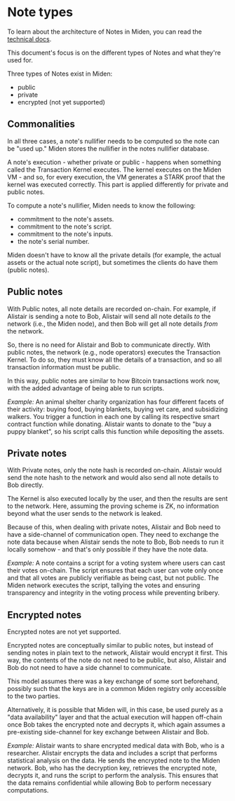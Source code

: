 # Note types

To learn about the architecture of Notes in Miden, you can read the
[technical docs](https://docs.polygon.technology/miden/miden-base/architecture/notes/).

This document's focus is on the different types of Notes and what they're used
for.

Three types of Notes exist in Miden:

- public
- private
- encrypted (not yet supported)

## Commonalities

In all three cases, a note's nullifier needs to be computed so the note can be
"used up." Miden stores the nullifier in the notes nullifier database.

A note's execution - whether private or public - happens when something called
the Transaction Kernel executes. The kernel executes on the Miden VM - and
so, for every execution, the VM generates a STARK proof that the kernel was executed
correctly. This part is applied differently for private and public notes.

To compute a note's nullifier, Miden needs to know the following:

- commitment to the note's assets.
- commitment to the note's script.
- commitment to the note's inputs.
- the note's serial number.

Miden doesn't have to know all the private details (for example, the actual
assets or the actual note script), but sometimes the clients do have them
(public notes).

## Public notes

With Public notes, all note details are recorded on-chain. For example, if
Alistair is sending a note to Bob, Alistair will send all note details _to_ the
network (i.e., the Miden node), and then Bob will get all note details _from_
the network.

So, there is no need for Alistair and Bob to communicate directly. With public
notes, the network (e.g., node operators) executes the Transaction Kernel. To do
so, they must know all the details of a transaction, and so all transaction
information must be public.

In this way, public notes are similar to how Bitcoin transactions work now, with
the added advantage of being able to run scripts.

_Example:_ An animal shelter charity organization has four different facets of
their activity: buying food, buying blankets, buying vet care, and subsidizing
walkers. You trigger a function in each one by calling its respective smart
contract function while donating. Alistair wants to donate to the "buy a puppy
blanket", so his script calls this function while depositing the assets.

## Private notes

With Private notes, only the note hash is recorded on-chain. Alistair would send
the note hash to the network and would also send all note details to Bob
directly.

The Kernel is also executed locally by the user, and then the results are sent
to the network. Here, assuming the proving scheme is ZK, no information beyond
what the user sends to the network is leaked.

Because of this, when dealing with private notes, Alistair and Bob need to have
a side-channel of communication open. They need to exchange the note data because
when Alistair sends the note to Bob, Bob needs to run it locally somehow - and
that's only possible if they have the note data.

_Example:_ A note contains a script for a voting system where users can cast
their votes on-chain. The script ensures that each user can vote only once and
that all votes are publicly verifiable as being cast, but not public. The Miden
network executes the script, tallying the votes and ensuring transparency and
integrity in the voting process while preventing bribery.

## Encrypted notes

Encrypted notes are not yet supported.

Encrypted notes are conceptually similar to public notes, but instead of sending
notes in plain text to the network, Alistair would encrypt it first. This way,
the contents of the note do not need to be public, but also, Alistair and Bob do
not need to have a side channel to communicate.

This model assumes there was a key exchange of some sort beforehand, possibly
such that the keys are in a common Miden registry only accessible to the two
parties.

Alternatively, it is possible that Miden will, in this case, be used purely as
a "data availability" layer and that the actual execution will happen off-chain
once Bob takes the encrypted note and decrypts it, which again assumes a
pre-existing side-channel for key exchange between Alistair and Bob.

_Example:_ Alistair wants to share encrypted medical data with Bob, who is a
researcher. Alistair encrypts the data and includes a script that performs
statistical analysis on the data. He sends the encrypted note to the Miden
network. Bob, who has the decryption key, retrieves the encrypted note, decrypts
it, and runs the script to perform the analysis. This ensures that the data
remains confidential while allowing Bob to perform necessary computations.
